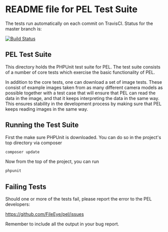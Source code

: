 # README file for PEL Test Suite

The tests run automatically on each commit on TravisCI. Status for the
master branch is:

[![Build Status](https://secure.travis-ci.org/pel/pel.png?branch=master)](http://travis-ci.org/pel/pel)


## PEL Test Suite

This directory holds the PHPUnit test suite for PEL. The test
suite consists of a number of core tests which exercise the basic
functionality of PEL.

In addition to the core tests, one can download a set of image tests.
These consist of example images taken from as many different camera
models as possible together with a test case that will ensure that PEL
can read the data in the image, and that it keeps interpreting the
data in the same way.  This ensures stability in the development
process by making sure that PEL keeps reading images in the same way.


## Running the Test Suite

First the make sure PHPUnit is downloaded. You can do so in
the project's top directory via composer

```bash
composer update
```

Now from the top of the project, you can run

```bash
phpunit
```

## Failing Tests

Should one or more of the tests fail, please report the error to
the PEL developers:

  https://github.com/FileEye/pel/issues

Remember to include all the output in your bug report.
